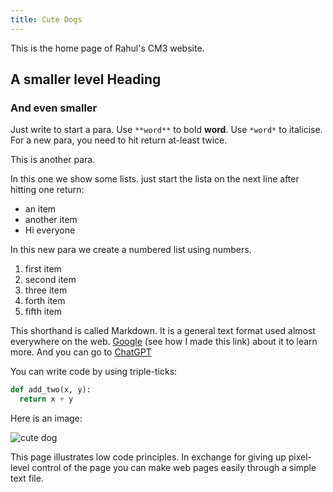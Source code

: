 ```yaml
---
title: Cute Dogs 
---
```


This is the home page of Rahul's CM3 website.

## A smaller level Heading

### And even smaller

Just write to start a para. Use `**word**` to bold **word**. Use `*word*` to italicise. For a new para, you need to hit return at-least twice.

This is another para.

In this one we show some lists. just start the lista on the next line after hitting one return:
- an item
- another item
- Hi everyone 

In this new para we create a numbered list using numbers.
1. first item
2. second item
3. three item
4. forth item
5. fifth item

This shorthand is called Markdown. It is a general text format used almost everywhere on the web. [Google](https://www.google.com) (see how I made this link) about it to learn more. And you can go to [ChatGPT](https://chat.openai.com/)

You can write code by using triple-ticks:

```python
def add_two(x, y):
  return x + y
```

Here is an image:

![cute dog](https://i.imgur.com/dY93WHQ.jpeg)

This page illustrates low code principles. In exchange for giving up pixel-level control of the page you can make web pages easily through a simple text file.
